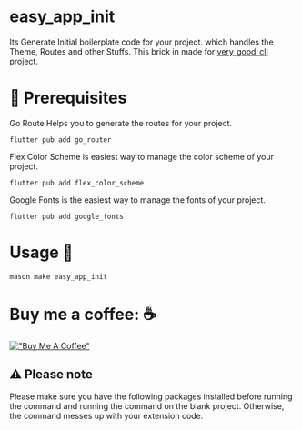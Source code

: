 # easy_app_init

Its Generate Initial boilerplate code for your project. which handles the Theme, Routes and other Stuffs. This brick in made for [very_good_cli](https://pub.dev/packages/very_good_cli) project.

# 🚧 Prerequisites
Go Route Helps you to generate the routes for your project.
```
flutter pub add go_router
```

Flex Color Scheme is easiest way to manage the color scheme of your project.
```
flutter pub add flex_color_scheme
```

Google Fonts is the easiest way to manage the fonts of your project.
```
flutter pub add google_fonts
```

# Usage 🚀
```
mason make easy_app_init
```
# Buy me a coffee: ☕
[!["Buy Me A Coffee"](https://www.buymeacoffee.com/assets/img/custom_images/orange_img.png)](https://www.buymeacoffee.com/prashant4900)

## ⚠️ Please note 
Please make sure you have the following packages installed before running the command and running the command on the blank project. Otherwise, the command messes up with your extension code.